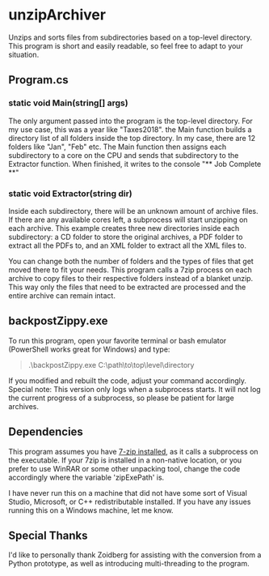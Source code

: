 # unzipArchiver
Unzips and sorts files from subdirectories based on a top-level directory. This program is short and easily readable, so feel free to adapt to your situation.

## Program.cs
### static void Main(string[] args)
The only argument passed into the program is the top-level directory. For my use case, this was a year like "Taxes2018". the Main function builds a directory list of all folders inside the top directory. In my case, there are 12 folders like "Jan", "Feb" etc. The Main function then assigns each subdirectory to a core on the CPU and sends that subdirectory to the Extractor function. When finished, it writes to the console "** Job Complete **"

### static void Extractor(string dir)
Inside each subdirectory, there will be an unknown amount of archive files. If there are any available cores left, a subprocess will start unzipping on each archive. This example creates three new directories inside each subdirectory: a CD folder to store the original archives, a PDF folder to extract all the PDFs to, and an XML folder to extract all the XML files to.

You can change both the number of folders and the types of files that get moved there to fit your needs. This program calls a 7zip process on each archive to copy files to their respective folders instead of a blanket unzip. This way only the files that need to be extracted are processed and the entire archive can remain intact.

## backpostZippy.exe
To run this program, open your favorite terminal or bash emulator (PowerShell works great for Windows) and type:
> .\backpostZippy.exe C:\path\to\top\level\directory

If you modified and rebuilt the code, adjust your command accordingly.
Special note: This version only logs when a subprocess starts. It will not log the current progress of a subprocess, so please be patient for large archives.

## Dependencies
This program assumes you have [7-zip installed](https://www.7-zip.org/download.html), as it calls a subprocess on the executable. If your 7zip is installed in a non-native location, or you prefer to use WinRAR or some other unpacking tool, change the code accordingly where the variable 'zipExePath' is.

I have never run this on a machine that did not have some sort of Visual Studio, Microsoft, or C++ redistributable installed. If you have any issues running this on a Windows machine, let me know.

## Special Thanks
I'd like to personally thank Zoidberg for assisting with the conversion from a Python prototype, as well as introducing multi-threading to the program.
